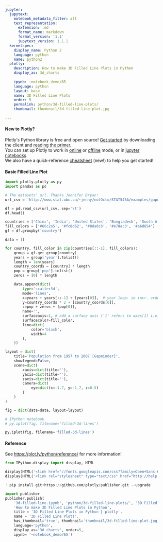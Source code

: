 ```yaml
---
jupyter:
  jupytext:
    notebook_metadata_filter: all
    text_representation:
      extension: .md
      format_name: markdown
      format_version: '1.1'
      jupytext_version: 1.1.1
  kernelspec:
    display_name: Python 2
    language: python
    name: python2
  plotly:
    description: How to make 3D Filled Line Plots in Python
    display_as: 3d_charts
    
    ipynb: ~notebook_demo/65
    language: python
    layout: base
    name: 3D Filled Line Plots
    order: 5
    permalink: python/3d-filled-line-plots/
    thumbnail: thumbnail/3d-filled-line-plot.jpg
    
---
```


<!-- #region {"deletable": true, "editable": true} -->
#### New to Plotly?
Plotly's Python library is free and open source! [Get started](https://plot.ly/python/getting-started/) by downloading the client and [reading the primer](https://plot.ly/python/getting-started/).
<br>You can set up Plotly to work in [online](https://plot.ly/python/getting-started/#initialization-for-online-plotting) or [offline](https://plot.ly/python/getting-started/#initialization-for-offline-plotting) mode, or in [jupyter notebooks](https://plot.ly/python/getting-started/#start-plotting-online).
<br>We also have a quick-reference [cheatsheet](https://images.plot.ly/plotly-documentation/images/python_cheat_sheet.pdf) (new!) to help you get started!
<!-- #endregion -->

<!-- #region {"deletable": true, "editable": true} -->
#### Basic Filled Line Plot
<!-- #endregion -->

```python deletable=true editable=true
import plotly.plotly as py
import pandas as pd

# The datasets' url. Thanks Jennifer Bryan!
url_csv = 'http://www.stat.ubc.ca/~jenny/notOcto/STAT545A/examples/gapminder/data/gapminderDataFiveYear.txt'

df = pd.read_csv(url_csv, sep='\t')
df.head()

countries = ['China', 'India', 'United States', 'Bangladesh', 'South Africa']
fill_colors = ['#66c2a5', '#fc8d62', '#8da0cb', '#e78ac3', '#a6d854']
gf = df.groupby('country')

data = []

for country, fill_color in zip(countries[::-1], fill_colors):
    group = gf.get_group(country)
    years = group['year'].tolist()
    length = len(years)
    country_coords = [country] * length
    pop = group['pop'].tolist()
    zeros = [0] * length

    data.append(dict(
        type='scatter3d',
        mode='lines',
        x=years + years[::-1] + [years[0]],  # year loop: in incr. order then in decr. order then years[0]
        y=country_coords * 2 + [country_coords[0]],
        z=pop + zeros + [pop[0]],
        name='',
        surfaceaxis=1, # add a surface axis ('1' refers to axes[1] i.e. the y-axis)
        surfacecolor=fill_color,
        line=dict(
            color='black',
            width=4
        ),
    ))

layout = dict(
    title='Population from 1957 to 2007 [Gapminder]',
    showlegend=False,
    scene=dict(
        xaxis=dict(title=''),
        yaxis=dict(title=''),
        zaxis=dict(title=''),
        camera=dict(
            eye=dict(x=-1.7, y=-1.7, z=0.5)
        )
    )
)

fig = dict(data=data, layout=layout)

# IPython notebook
# py.iplot(fig, filename='filled-3d-lines')

py.iplot(fig, filename='filled-3d-lines')
```

<!-- #region {"deletable": true, "editable": true} -->
#### Reference
<!-- #endregion -->

<!-- #region {"deletable": true, "editable": true} -->
See https://plot.ly/python/reference/ for more information!
<!-- #endregion -->

```python deletable=true editable=true
from IPython.display import display, HTML

display(HTML('<link href="//fonts.googleapis.com/css?family=Open+Sans:600,400,300,200|Inconsolata|Ubuntu+Mono:400,700" rel="stylesheet" type="text/css" />'))
display(HTML('<link rel="stylesheet" type="text/css" href="http://help.plot.ly/documentation/all_static/css/ipython-notebook-custom.css">'))

! pip install git+https://github.com/plotly/publisher.git --upgrade

import publisher
publisher.publish(
    '3d-filled-line.ipynb', 'python/3d-filled-line-plots/', '3D Filled Line Plots in Python | plotly',
    'How to make 3D Filled Line Plots in Python',
    title = '3D Filled Line Plots in Python | plotly',
    name = '3D Filled Line Plots',
    has_thumbnail='true', thumbnail='thumbnail/3d-filled-line-plot.jpg',
    language='python',
    display_as='3d_charts', order=5,
    ipynb= '~notebook_demo/65')
```

```python deletable=true editable=true

```
